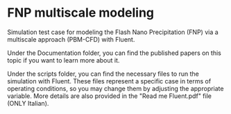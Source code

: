 # FNP multiscale modeling

Simulation test case for modeling the Flash Nano Precipitation (FNP) via a multiscale approach (PBM-CFD) with Fluent.

Under the Documentation folder, you can find the published papers on this topic if you want to learn more about it.

Under the scripts folder, you can find the necessary files to run the simulation with Fluent. 
These files represent a specific case in terms of operating conditions, so you may change them by adjusting the appropriate variable. 
More details are also provided in the "Read me Fluent.pdf" file (ONLY Italian).

